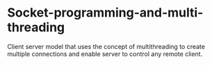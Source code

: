 # Socket-programming-and-multi-threading
Client server model that uses the concept of multithreading to create multiple connections and enable server to control any remote client.
